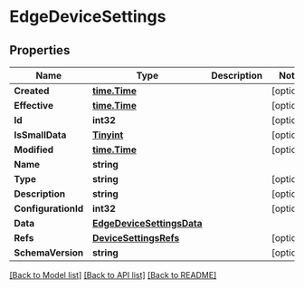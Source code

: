 # EdgeDeviceSettings

## Properties

Name | Type | Description | Notes
------------ | ------------- | ------------- | -------------
**Created** | [**time.Time**](time.Time.md) |  | [optional] 
**Effective** | [**time.Time**](time.Time.md) |  | [optional] 
**Id** | **int32** |  | [optional] 
**IsSmallData** | [**Tinyint**](tinyint.md) |  | [optional] 
**Modified** | [**time.Time**](time.Time.md) |  | [optional] 
**Name** | **string** |  | 
**Type** | **string** |  | [optional] 
**Description** | **string** |  | [optional] 
**ConfigurationId** | **int32** |  | [optional] 
**Data** | [**EdgeDeviceSettingsData**](edgeDeviceSettingsData.md) |  | 
**Refs** | [**DeviceSettingsRefs**](deviceSettingsRefs.md) |  | [optional] 
**SchemaVersion** | **string** |  | [optional] 

[[Back to Model list]](../README.md#documentation-for-models) [[Back to API list]](../README.md#documentation-for-api-endpoints) [[Back to README]](../README.md)


